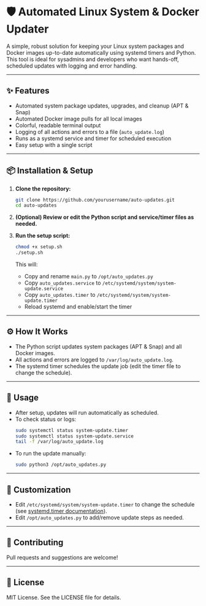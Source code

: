 # 🛡️ Automated Linux System & Docker Updater

A simple, robust solution for keeping your Linux system packages and Docker images up-to-date automatically using systemd timers and Python. This tool is ideal for sysadmins and developers who want hands-off, scheduled updates with logging and error handling.

---

## ✨ Features
- Automated system package updates, upgrades, and cleanup (APT & Snap)
- Automated Docker image pulls for all local images
- Colorful, readable terminal output
- Logging of all actions and errors to a file (`auto_update.log`)
- Runs as a systemd service and timer for scheduled execution
- Easy setup with a single script

---

## 📦 Installation & Setup

1. **Clone the repository:**
   ```sh
   git clone https://github.com/yourusername/auto-updates.git
   cd auto-updates
   ```

2. **(Optional) Review or edit the Python script and service/timer files as needed.**

3. **Run the setup script:**
   ```sh
   chmod +x setup.sh
   ./setup.sh
   ```
   This will:
   - Copy and rename `main.py` to `/opt/auto_updates.py`
   - Copy `auto_updates.service` to `/etc/systemd/system/system-update.service`
   - Copy `auto_updates.timer` to `/etc/systemd/system/system-update.timer`
   - Reload systemd and enable/start the timer

---

## ⚙️ How It Works
- The Python script updates system packages (APT & Snap) and all Docker images.
- All actions and errors are logged to `/var/log/auto_update.log`.
- The systemd timer schedules the update job (edit the timer file to change the schedule).

---

## 🚀 Usage
- After setup, updates will run automatically as scheduled.
- To check status or logs:
  ```sh
  sudo systemctl status system-update.timer
  sudo systemctl status system-update.service
  tail -f /var/log/auto_update.log
  ```
- To run the update manually:
  ```sh
  sudo python3 /opt/auto_updates.py
  ```

---

## 📝 Customization
- Edit `/etc/systemd/system/system-update.timer` to change the schedule (see [systemd.timer documentation](https://www.freedesktop.org/software/systemd/man/systemd.timer.html)).
- Edit `/opt/auto_updates.py` to add/remove update steps as needed.

---

## 🤝 Contributing
Pull requests and suggestions are welcome!

---

## 📄 License
MIT License. See the LICENSE file for details.

